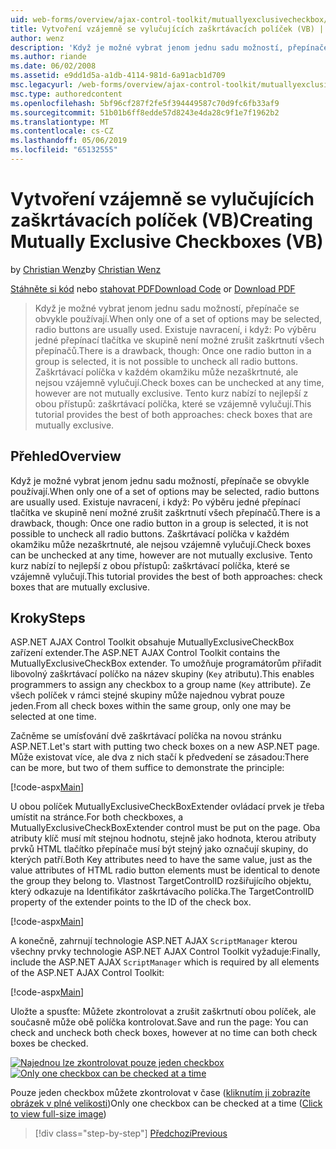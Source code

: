 ```yaml
---
uid: web-forms/overview/ajax-control-toolkit/mutuallyexclusivecheckbox/creating-mutually-exclusive-checkboxes-vb
title: Vytvoření vzájemně se vylučujících zaškrtávacích políček (VB) | Dokumentace Microsoftu
author: wenz
description: 'Když je možné vybrat jenom jednu sadu možností, přepínače se obvykle používají. Existuje navracení, i když: Jednou jednu skupinu je přepínač vybrán...'
ms.author: riande
ms.date: 06/02/2008
ms.assetid: e9dd1d5a-a1db-4114-981d-6a91acb1d709
msc.legacyurl: /web-forms/overview/ajax-control-toolkit/mutuallyexclusivecheckbox/creating-mutually-exclusive-checkboxes-vb
msc.type: authoredcontent
ms.openlocfilehash: 5bf96cf287f2fe5f394449587c70d9fc6fb33af9
ms.sourcegitcommit: 51b01b6ff8edde57d8243e4da28c9f1e7f1962b2
ms.translationtype: MT
ms.contentlocale: cs-CZ
ms.lasthandoff: 05/06/2019
ms.locfileid: "65132555"
---
```

# <a name="creating-mutually-exclusive-checkboxes-vb"></a><span data-ttu-id="fcc0e-104">Vytvoření vzájemně se vylučujících zaškrtávacích políček (VB)</span><span class="sxs-lookup"><span data-stu-id="fcc0e-104">Creating Mutually Exclusive Checkboxes (VB)</span></span>

<span data-ttu-id="fcc0e-105">by [Christian Wenz](https://github.com/wenz)</span><span class="sxs-lookup"><span data-stu-id="fcc0e-105">by [Christian Wenz](https://github.com/wenz)</span></span>

<span data-ttu-id="fcc0e-106">[Stáhněte si kód](http://download.microsoft.com/download/9/3/f/93f8daea-bebd-4821-833b-95205389c7d0/MutuallyExclusiveCheckBox0.vb.zip) nebo [stahovat PDF](http://download.microsoft.com/download/b/6/a/b6ae89ee-df69-4c87-9bfb-ad1eb2b23373/mutuallyexclusivecheckbox0VB.pdf)</span><span class="sxs-lookup"><span data-stu-id="fcc0e-106">[Download Code](http://download.microsoft.com/download/9/3/f/93f8daea-bebd-4821-833b-95205389c7d0/MutuallyExclusiveCheckBox0.vb.zip) or [Download PDF](http://download.microsoft.com/download/b/6/a/b6ae89ee-df69-4c87-9bfb-ad1eb2b23373/mutuallyexclusivecheckbox0VB.pdf)</span></span>

> <span data-ttu-id="fcc0e-107">Když je možné vybrat jenom jednu sadu možností, přepínače se obvykle používají.</span><span class="sxs-lookup"><span data-stu-id="fcc0e-107">When only one of a set of options may be selected, radio buttons are usually used.</span></span> <span data-ttu-id="fcc0e-108">Existuje navracení, i když: Po výběru jedné přepínací tlačítka ve skupině není možné zrušit zaškrtnutí všech přepínačů.</span><span class="sxs-lookup"><span data-stu-id="fcc0e-108">There is a drawback, though: Once one radio button in a group is selected, it is not possible to uncheck all radio buttons.</span></span> <span data-ttu-id="fcc0e-109">Zaškrtávací políčka v každém okamžiku může nezaškrtnuté, ale nejsou vzájemně vylučují.</span><span class="sxs-lookup"><span data-stu-id="fcc0e-109">Check boxes can be unchecked at any time, however are not mutually exclusive.</span></span> <span data-ttu-id="fcc0e-110">Tento kurz nabízí to nejlepší z obou přístupů: zaškrtávací políčka, které se vzájemně vylučují.</span><span class="sxs-lookup"><span data-stu-id="fcc0e-110">This tutorial provides the best of both approaches: check boxes that are mutually exclusive.</span></span>

## <a name="overview"></a><span data-ttu-id="fcc0e-111">Přehled</span><span class="sxs-lookup"><span data-stu-id="fcc0e-111">Overview</span></span>

<span data-ttu-id="fcc0e-112">Když je možné vybrat jenom jednu sadu možností, přepínače se obvykle používají.</span><span class="sxs-lookup"><span data-stu-id="fcc0e-112">When only one of a set of options may be selected, radio buttons are usually used.</span></span> <span data-ttu-id="fcc0e-113">Existuje navracení, i když: Po výběru jedné přepínací tlačítka ve skupině není možné zrušit zaškrtnutí všech přepínačů.</span><span class="sxs-lookup"><span data-stu-id="fcc0e-113">There is a drawback, though: Once one radio button in a group is selected, it is not possible to uncheck all radio buttons.</span></span> <span data-ttu-id="fcc0e-114">Zaškrtávací políčka v každém okamžiku může nezaškrtnuté, ale nejsou vzájemně vylučují.</span><span class="sxs-lookup"><span data-stu-id="fcc0e-114">Check boxes can be unchecked at any time, however are not mutually exclusive.</span></span> <span data-ttu-id="fcc0e-115">Tento kurz nabízí to nejlepší z obou přístupů: zaškrtávací políčka, které se vzájemně vylučují.</span><span class="sxs-lookup"><span data-stu-id="fcc0e-115">This tutorial provides the best of both approaches: check boxes that are mutually exclusive.</span></span>

## <a name="steps"></a><span data-ttu-id="fcc0e-116">Kroky</span><span class="sxs-lookup"><span data-stu-id="fcc0e-116">Steps</span></span>

<span data-ttu-id="fcc0e-117">ASP.NET AJAX Control Toolkit obsahuje MutuallyExclusiveCheckBox zařízení extender.</span><span class="sxs-lookup"><span data-stu-id="fcc0e-117">The ASP.NET AJAX Control Toolkit contains the MutuallyExclusiveCheckBox extender.</span></span> <span data-ttu-id="fcc0e-118">To umožňuje programátorům přiřadit libovolný zaškrtávací políčko na název skupiny (`Key` atributu).</span><span class="sxs-lookup"><span data-stu-id="fcc0e-118">This enables programmers to assign any checkbox to a group name (`Key` attribute).</span></span> <span data-ttu-id="fcc0e-119">Ze všech políček v rámci stejné skupiny může najednou vybrat pouze jeden.</span><span class="sxs-lookup"><span data-stu-id="fcc0e-119">From all check boxes within the same group, only one may be selected at one time.</span></span>

<span data-ttu-id="fcc0e-120">Začněme se umísťování dvě zaškrtávací políčka na novou stránku ASP.NET.</span><span class="sxs-lookup"><span data-stu-id="fcc0e-120">Let's start with putting two check boxes on a new ASP.NET page.</span></span> <span data-ttu-id="fcc0e-121">Může existovat více, ale dva z nich stačí k předvedení se zásadou:</span><span class="sxs-lookup"><span data-stu-id="fcc0e-121">There can be more, but two of them suffice to demonstrate the principle:</span></span>

[!code-aspx[Main](creating-mutually-exclusive-checkboxes-vb/samples/sample1.aspx)]

<span data-ttu-id="fcc0e-122">U obou políček MutuallyExclusiveCheckBoxExtender ovládací prvek je třeba umístit na stránce.</span><span class="sxs-lookup"><span data-stu-id="fcc0e-122">For both checkboxes, a MutuallyExclusiveCheckBoxExtender control must be put on the page.</span></span> <span data-ttu-id="fcc0e-123">Oba atributy klíč musí mít stejnou hodnotu, stejně jako hodnota, kterou atributy prvků HTML tlačítko přepínače musí být stejný jako označují skupiny, do kterých patří.</span><span class="sxs-lookup"><span data-stu-id="fcc0e-123">Both Key attributes need to have the same value, just as the value attributes of HTML radio button elements must be identical to denote the group they belong to.</span></span> <span data-ttu-id="fcc0e-124">Vlastnost TargetControlID rozšiřujícího objektu, který odkazuje na Identifikátor zaškrtávacího políčka.</span><span class="sxs-lookup"><span data-stu-id="fcc0e-124">The TargetControlID property of the extender points to the ID of the check box.</span></span>

[!code-aspx[Main](creating-mutually-exclusive-checkboxes-vb/samples/sample2.aspx)]

<span data-ttu-id="fcc0e-125">A konečně, zahrnují technologie ASP.NET AJAX `ScriptManager` kterou všechny prvky technologie ASP.NET AJAX Control Toolkit vyžaduje:</span><span class="sxs-lookup"><span data-stu-id="fcc0e-125">Finally, include the ASP.NET AJAX `ScriptManager` which is required by all elements of the ASP.NET AJAX Control Toolkit:</span></span>

[!code-aspx[Main](creating-mutually-exclusive-checkboxes-vb/samples/sample3.aspx)]

<span data-ttu-id="fcc0e-126">Uložte a spusťte: Můžete zkontrolovat a zrušit zaškrtnutí obou políček, ale současně může obě políčka kontrolovat.</span><span class="sxs-lookup"><span data-stu-id="fcc0e-126">Save and run the page: You can check and uncheck both check boxes, however at no time can both check boxes be checked.</span></span>

<span data-ttu-id="fcc0e-127">[![Najednou lze zkontrolovat pouze jeden checkbox](creating-mutually-exclusive-checkboxes-vb/_static/image2.png)](creating-mutually-exclusive-checkboxes-vb/_static/image1.png)</span><span class="sxs-lookup"><span data-stu-id="fcc0e-127">[![Only one checkbox can be checked at a time](creating-mutually-exclusive-checkboxes-vb/_static/image2.png)](creating-mutually-exclusive-checkboxes-vb/_static/image1.png)</span></span>

<span data-ttu-id="fcc0e-128">Pouze jeden checkbox můžete zkontrolovat v čase ([kliknutím ji zobrazíte obrázek v plné velikosti](creating-mutually-exclusive-checkboxes-vb/_static/image3.png))</span><span class="sxs-lookup"><span data-stu-id="fcc0e-128">Only one checkbox can be checked at a time ([Click to view full-size image](creating-mutually-exclusive-checkboxes-vb/_static/image3.png))</span></span>

> [!div class="step-by-step"]
> [<span data-ttu-id="fcc0e-129">Předchozí</span><span class="sxs-lookup"><span data-stu-id="fcc0e-129">Previous</span></span>](creating-mutually-exclusive-checkboxes-cs.md)
